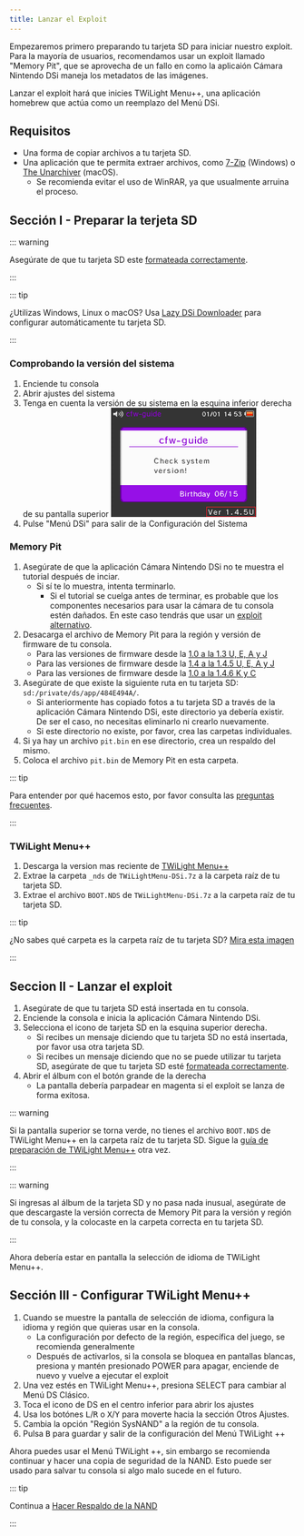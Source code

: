```yaml
---
title: Lanzar el Exploit
---
```


Empezaremos primero preparando tu tarjeta SD para iniciar nuestro exploit. Para la mayoría de usuarios, recomendamos usar un exploit llamado "Memory Pit", que se aprovecha de un fallo en como la aplicaión Cámara Nintendo DSi maneja los metadatos de las imágenes.

Lanzar el exploit hará que inicies TWiLight Menu++, una aplicación homebrew que actúa como un reemplazo del Menú DSi.

## Requisitos
- Una forma de copiar archivos a tu tarjeta SD.
- Una aplicación que te permita extraer archivos, como [7-Zip](https://www.7-zip.org/) (Windows) o [The Unarchiver](https://apps.apple.com/us/app/the-unarchiver/id425424353) (macOS).
   - Se recomienda evitar el uso de WinRAR, ya que usualmente arruina el proceso.

## Sección I - Preparar la terjeta SD
::: warning

Asegúrate de que tu tarjeta SD este [formateada correctamente](sd-card-setup).

:::

::: tip

¿Utilizas Windows, Linux o macOS? Usa [Lazy DSi Downloader](lazy-dsi-downloader) para configurar automáticamente tu tarjeta SD.

:::

### Comprobando la versión del sistema

1. Enciende tu consola
1. Abrir ajustes del sistema
1. Tenga en cuenta la versión de su sistema en la esquina inferior derecha de su pantalla superior ![Captura de pantalla de donde se encuentra la versión del sistema](/assets/images/system-version-check.png)
1. Pulse "Menú DSi" para salir de la Configuración del Sistema

### Memory Pit
1. Asegúrate de que la aplicación Cámara Nintendo DSi no te muestra el tutorial después de inciar.
   - Si sí te lo muestra, intenta terminarlo.
     - Si el tutorial se cuelga antes de terminar, es probable que los componentes necesarios para usar la cámara de tu consola estén dañados. En este caso tendrás que usar un [exploit alternativo](alternate-exploits).
1. Desacarga el archivo de Memory Pit para la región y versión de firmware de tu consola.
   - Para las versiones de firmware desde la [1.0 a la 1.3 U, E, A y J](/assets/files/memory_pit/256/pit.bin)
   - Para las versiones de firmware desde la [1.4 a la 1.4.5 U, E, A y J](/assets/files/memory_pit/768_1024/pit.bin)
   - Para las versiones de firmware desde la [1.0 a la 1.4.6 K y C](/assets/files/memory_pit/256/pit.bin)
1. Asegúrate de que existe la siguiente ruta en tu tarjeta SD: `sd:/private/ds/app/484E494A/`.
   - Si anteriormente has copiado fotos a tu tarjeta SD a través de la aplicación Cámara Nintendo DSi, este directorio ya debería existir. De ser el caso, no necesitas eliminarlo ni crearlo nuevamente.
   - Si este directorio no existe, por favor, crea las carpetas individuales.
1. Si ya hay un archivo `pit.bin` en ese directorio, crea un respaldo del mismo.
1. Coloca el archivo `pit.bin` de Memory Pit en esta carpeta.

::: tip

Para entender por qué hacemos esto, por favor consulta las [preguntas frecuentes](faq.html#what-functionality-will-i-lose-by-modding-my-system).

:::

### TWiLight Menu++
1. Descarga la version mas reciente de [TWiLight Menu++](https://github.com/DS-Homebrew/TWiLightMenu/releases/latest/download/TWiLightMenu-DSi.7z)
1. Extrae la carpeta `_nds` de `TWiLightMenu-DSi.7z` a la carpeta raíz de tu tarjeta SD.
1. Extrae el archivo `BOOT.NDS` de `TWiLightMenu-DSi.7z` a la carpeta raíz de tu tarjeta SD.

::: tip

¿No sabes qué carpeta es la carpeta raíz de tu tarjeta SD? [Mira esta imagen](https://media.discordapp.net/attachments/489307733074640926/756947922804932739/wherestheroot.png)

:::

## Seccion II - Lanzar el exploit
1. Asegúrate de que tu tarjeta SD está insertada en tu consola.
1. Enciende la consola e inicia la aplicación Cámara Nintendo DSi.
1. Selecciona el icono de tarjeta SD en la esquina superior derecha.
   - Si recibes un mensaje diciendo que tu tarjeta SD no está insertada, por favor usa otra tarjeta SD.
   - Si recibes un mensaje diciendo que no se puede utilizar tu tarjeta SD, asegúrate de que tu tarjeta SD esté [formateada correctamente](sd-card-setup).
1. Abrir el álbum con el botón grande de la derecha
   - La pantalla debería parpadear en magenta si el exploit se lanza de forma exitosa.

::: warning

Si la pantalla superior se torna verde, no tienes el archivo `BOOT.NDS` de TWiLight Menu++ en la carpeta raíz de tu tarjeta SD. Sigue la [guía de preparación de TWiLight Menu++](launching-the-exploit.html#twilight-menu) otra vez.

:::

::: warning

Si ingresas al álbum de la tarjeta SD y no pasa nada inusual, asegúrate de que descargaste la versión correcta de Memory Pit para la versión y región de tu consola, y la colocaste en la carpeta correcta en tu tarjeta SD.

:::

Ahora debería estar en pantalla la selección de idioma de TWiLight Menu++.

## Sección III - Configurar TWiLight Menu++
1. Cuando se muestre la pantalla de selección de idioma, configura la idioma y región que quieras usar en la consola.
   - La configuración por defecto de la región, específica del juego, se recomienda generalmente
   - Después de activarlos, si la consola se bloquea en pantallas blancas, presiona y mantén presionado POWER para apagar, enciende de nuevo y vuelve a ejecutar el exploit
1. Una vez estés en TWiLight Menu++, presiona SELECT para cambiar al Menú DS Clásico.
1. Toca el icono de DS en el centro inferior para abrir los ajustes
1. Usa los botónes <kbd class="l">L</kbd>/<kbd class="r">R</kbd> o <kbd class="face">X</kbd>/<kbd class="face">Y</kbd> para moverte hacia la sección Otros Ajustes.
1. Cambia la opción "Región SysNAND" a la región de tu consola.
1. Pulsa <kbd class="face">B</kbd> para guardar y salir de la configuración del Menú TWiLight ++

Ahora puedes usar el Menú TWiLight ++, sin embargo se recomienda continuar y hacer una copia de seguridad de la NAND. Esto puede ser usado para salvar tu consola si algo malo sucede en el futuro.

::: tip

Continua a [Hacer Respaldo de la NAND](dumping-nand)

:::
